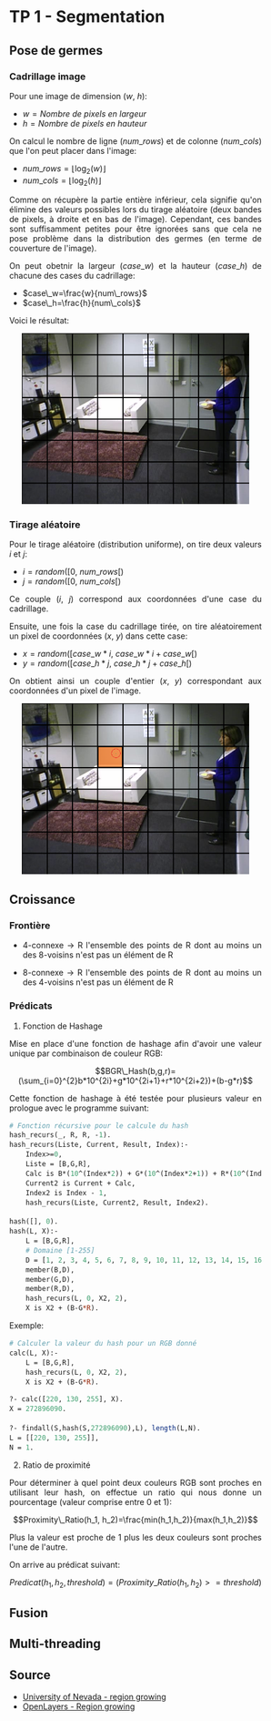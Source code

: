 <div style="margin: 30px;text-align: justify">

# TP 1 - Segmentation

## Pose de germes

### Cadrillage image

Pour une image de dimension $(w,\ h)$:

  - $w=Nombre\ de\ pixels\ en\ largeur$
  - $h=Nombre\ de\ pixels\ en\ hauteur$

On calcul le nombre de ligne ($num\_rows$) et de colonne ($num\_cols$) que l'on peut placer dans l'image:
  
- $num\_rows=\lfloor\log_2(w)\rfloor$
- $num\_cols=\lfloor\log_2(h)\rfloor$

Comme on récupère la partie entière inférieur, cela signifie qu'on élimine des valeurs possibles lors du tirage aléatoire (deux bandes de pixels, à droite et en bas de l'image). Cependant, ces bandes sont suffisamment petites pour être ignorées sans que cela ne pose problème dans la distribution des germes (en terme de couverture de l'image).

On peut obetnir la largeur ($case\_w$) et la hauteur ($case\_h$) de chacune des cases du cadrillage:

- $case\_w=\frac{w}{num\_rows}$ 
- $case\_h=\frac{h}{num\_cols}$ 

Voici le résultat: 

<center>
<img src="./ressources/framing2.png" alt="Diagramme de séquence traitement des messages" width="400"/>
</center>


### Tirage aléatoire

Pour le tirage aléatoire (distribution uniforme), on tire deux valeurs $i$ et $j$:

- $i=random([0,\ num\_rows[)$  
- $j=random([0,\ num\_cols[)$  

Ce couple $(i,\ j)$ correspond aux coordonnées d'une case du cadrillage.

Ensuite, une fois la case du cadrillage tirée, on tire aléatoirement un pixel de coordonnées $(x,\ y)$ dans cette case:

- $x=random([case\_w*i,\ case\_w*i+case\_w[)$
- $y=random([case\_h*j,\ case\_h*j+case\_h[)$

On obtient ainsi un couple d'entier $(x,\ y)$ correspondant aux coordonnées d'un pixel de l'image.

<center>
<img src="./ressources/framing.png" alt="Diagramme de séquence traitement des messages" width="400"/>
</center>

## Croissance

### Frontière 

* 4-connexe -> R l'ensemble des points de R dont au moins un des 8-voisins n'est pas un élément de R

* 8-connexe -> R l'ensemble des points de R dont au moins un des 4-voisins n'est pas un élément de R

### Prédicats

1. Fonction de Hashage 

Mise en place d'une fonction de hashage afin d'avoir une valeur unique par combinaison de couleur RGB:

$$BGR\_Hash(b,g,r)=(\sum_{i=0}^{2}b*10^{2i}+g*10^{2i+1}+r*10^{2i+2})+(b-g*r)$$

Cette fonction de hashage à été testée pour plusieurs valeur en prologue avec le programme suivant: 

```pl
# Fonction récursive pour le calcule du hash
hash_recurs(_, R, R, -1).
hash_recurs(Liste, Current, Result, Index):-
    Index>=0,
    Liste = [B,G,R],
    Calc is B*(10^(Index*2)) + G*(10^(Index*2+1)) + R*(10^(Index*2+2)),
    Current2 is Current + Calc,
    Index2 is Index - 1,
    hash_recurs(Liste, Current2, Result, Index2).

hash([], 0).
hash(L, X):-
    L = [B,G,R],
    # Domaine [1-255]
    D = [1, 2, 3, 4, 5, 6, 7, 8, 9, 10, 11, 12, 13, 14, 15, 16, 17, 18, 19, 20, 21, 22, 23, 24, 25, 26, 27, 28, 29, 30, 31, 32, 33, 34, 35, 36, 37, 38, 39, 40, 41, 42, 43, 44, 45, 46, 47, 48, 49, 50, 51, 52, 53, 54, 55, 56, 57, 58, 59, 60, 61, 62, 63, 64, 65, 66, 67, 68, 69, 70, 71, 72, 73, 74, 75, 76, 77, 78, 79, 80, 81, 82, 83, 84, 85, 86, 87, 88, 89, 90, 91, 92, 93, 94, 95, 96, 97, 98, 99, 100, 101, 102, 103, 104, 105, 106, 107, 108, 109, 110, 111, 112, 113, 114, 115, 116, 117, 118, 119, 120, 121, 122, 123, 124, 125, 126, 127, 128, 129, 130, 131, 132, 133, 134, 135, 136, 137, 138, 139, 140, 141, 142, 143, 144, 145, 146, 147, 148, 149, 150, 151, 152, 153, 154, 155, 156, 157, 158, 159, 160, 161, 162, 163, 164, 165, 166, 167, 168, 169, 170, 171, 172, 173, 174, 175, 176, 177, 178, 179, 180, 181, 182, 183, 184, 185, 186, 187, 188, 189, 190, 191, 192, 193, 194, 195, 196, 197, 198, 199, 200, 201, 202, 203, 204, 205, 206, 207, 208, 209, 210, 211, 212, 213, 214, 215, 216, 217, 218, 219, 220, 221, 222, 223, 224, 225, 226, 227, 228, 229, 230, 231, 232, 233, 234, 235, 236, 237, 238, 239, 240, 241, 242, 243, 244, 245, 246, 247, 248, 249, 250, 251, 252, 253, 254, 255],
    member(B,D),
    member(G,D),
    member(R,D),
    hash_recurs(L, 0, X2, 2),
    X is X2 + (B-G*R).
```

Exemple:

```pl
# Calculer la valeur du hash pour un RGB donné
calc(L, X):-
    L = [B,G,R],
    hash_recurs(L, 0, X2, 2),
    X is X2 + (B-G*R).
```

```pl
?- calc([220, 130, 255], X).
X = 272896090.

?- findall(S,hash(S,272896090),L), length(L,N).
L = [[220, 130, 255]],
N = 1.
```

2. Ratio de proximité 

Pour déterminer à quel point deux couleurs RGB sont proches en utilisant leur hash, on effectue un ratio qui nous donne un pourcentage (valeur comprise entre 0 et 1):

$$Proximity\_Ratio(h_1, h_2)=\frac{min(h_1,h_2)}{max(h_1,h_2)}$$

Plus la valeur est proche de 1 plus les deux couleurs sont proches l'une de l'autre. 

On arrive au prédicat suivant:

$$Predicat(h_1,h_2,threshold)=(Proximity\_Ratio(h_1,h_2)>=threshold)$$


## Fusion

## Multi-threading

## Source 

* [University of Nevada - region growing](https://www.cse.unr.edu/~bebis/CS791E/Notes/RegionGrowing.pdf)
* [OpenLayers - Region growing](https://openlayers.org/en/latest/examples/region-growing.html)

</div>